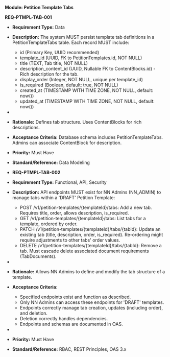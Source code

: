 **Module: Petition Template Tabs**

**REQ-PTMPL-TAB-001**

- **Requirement Type:** Data
- **Description:** The system MUST persist template tab definitions in a PetitionTemplateTabs table. Each record MUST include:
  - id (Primary Key, UUID recommended)
  - template_id (UUID, FK to PetitionTemplates.id, NOT NULL)
  - title (TEXT, Tab title, NOT NULL)
  - description_content_id (UUID, Nullable FK to ContentBlocks.id) \- Rich description for the tab.
  - display_order (Integer, NOT NULL, unique per template_id)
  - is_required (Boolean, default: true, NOT NULL)
  - created_at (TIMESTAMP WITH TIME ZONE, NOT NULL, default: now())
  - updated_at (TIMESTAMP WITH TIME ZONE, NOT NULL, default: now())
-
- **Rationale:** Defines tab structure. Uses ContentBlocks for rich descriptions.
- **Acceptance Criteria:** Database schema includes PetitionTemplateTabs. Admins can associate ContentBlock for description.
- **Priority:** Must Have
- **Standard/Reference:** Data Modeling
- **REQ-PTMPL-TAB-002**

- **Requirement Type:** Functional, API, Security
- **Description:** API endpoints MUST exist for NN Admins (NN_ADMIN) to manage tabs within a 'DRAFT' Petition Template:
  - POST /v1/petition-templates/{templateId}/tabs: Add a new tab. Requires title, order, allows description, is_required.
  - GET /v1/petition-templates/{templateId}/tabs: List tabs for a template, ordered by order.
  - PATCH /v1/petition-templates/{templateId}/tabs/{tabId}: Update an existing tab (title, description, order, is_required). Re-ordering might require adjustments to other tabs' order values.
  - DELETE /v1/petition-templates/{templateId}/tabs/{tabId}: Remove a tab. Must cascade delete associated document requirements (TabDocuments).
-
- **Rationale:** Allows NN Admins to define and modify the tab structure of a template.
- **Acceptance Criteria:**
  - Specified endpoints exist and function as described.
  - Only NN Admins can access these endpoints for 'DRAFT' templates.
  - Endpoints correctly manage tab creation, updates (including order), and deletion.
  - Deletion correctly handles dependencies.
  - Endpoints and schemas are documented in OAS.
-
- **Priority:** Must Have
- **Standard/Reference:** RBAC, REST Principles, OAS 3.x
